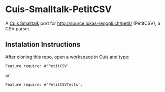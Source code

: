 # Cuis-Smalltalk-PetitCSV
A [Cuis Smalltalk](https://github.com/Cuis-Smalltalk/Cuis-Smalltalk-Dev) port for http://source.lukas-renggli.ch/petit/ (PetitCSV), a CSV parser.

## Instalation Instructions
After cloning this repo, open a workspace in Cuis and type:
```Smalltalk
Feature require: #'PetitCSV'.
```
or
```Smalltalk
Feature require: #'PetitCSVTests'.
```

